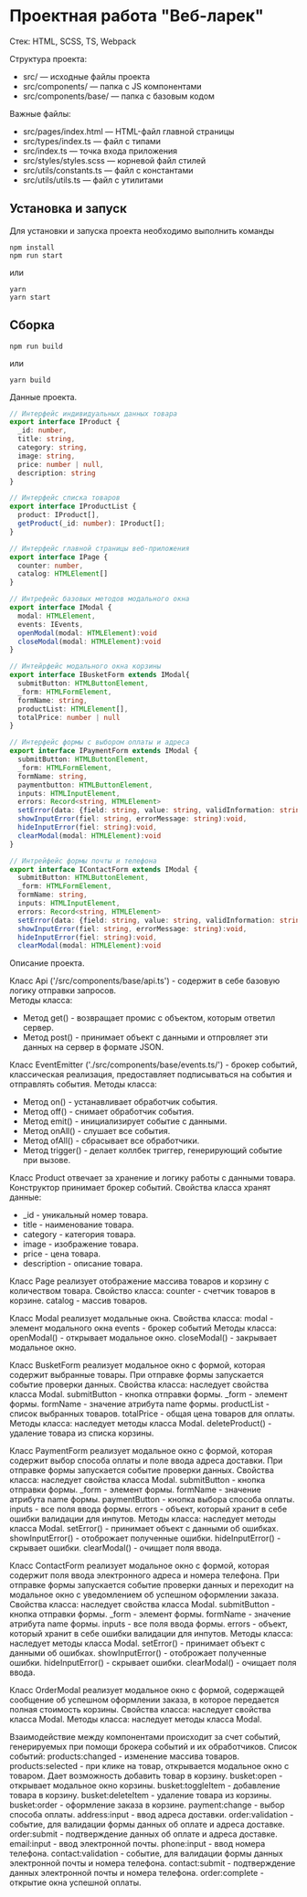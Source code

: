 # Проектная работа "Веб-ларек"

Стек: HTML, SCSS, TS, Webpack

Структура проекта:
- src/ — исходные файлы проекта
- src/components/ — папка с JS компонентами
- src/components/base/ — папка с базовым кодом

Важные файлы:
- src/pages/index.html — HTML-файл главной страницы
- src/types/index.ts — файл с типами
- src/index.ts — точка входа приложения
- src/styles/styles.scss — корневой файл стилей
- src/utils/constants.ts — файл с константами
- src/utils/utils.ts — файл с утилитами

## Установка и запуск
Для установки и запуска проекта необходимо выполнить команды

```
npm install
npm run start
```

или

```
yarn
yarn start
```
## Сборка

```
npm run build
```

или

```
yarn build
```

Данные проекта.

``` typescript
// Интерфейс индивидуальных данных товара
export interface IProduct {
  _id: number,
  title: string,
  category: string,
  image: string,
  price: number | null,
  description: string
}

// Интерфейс списка товаров
export interface IProductList {
  product: IProduct[],
  getProduct(_id: number): IProduct[];
}

// Интерфейс главной страницы веб-приложения
export interface IPage {
  counter: number,
  catalog: HTMLElement[]
}

// Интрефейс базовых методов модального окна
export interface IModal {
  modal: HTMLElement,
  events: IEvents,
  openModal(modal: HTMLElement):void
  closeModal(modal: HTMLElement):void
}

// Интейрфейс модального окна корзины
export interface IBusketForm extends IModal{
  submitButton: HTMLButtonElement,
  _form: HTMLFormElement,
  formName: string,
  productList: HTMLElement[],
  totalPrice: number | null
}

// Интерфейс формы с выбором оплаты и адреса
export interface IPaymentForm extends IModal {
  submitButton: HTMLButtonElement,
  _form: HTMLFormElement,
  formName: string,
  paymentbutton: HTMLButtonElement,
  inputs: HTMLInputElement,
  errors: Record<string, HTMLElement>
  setError(data: {field: string, value: string, validInformation: string}): void,
  showInputError(fiel: string, errorMessage: string):void, 
  hideInputError(fiel: string):void, 
  clearModal(modal: HTMLElement):void
}

// Интрейфейс формы почты и телефона
export interface IContactForm extends IModal {
  submitButton: HTMLButtonElement,
  _form: HTMLFormElement,
  formName: string,
  inputs: HTMLInputElement,
  errors: Record<string, HTMLElement>
  setError(data: {field: string, value: string, validInformation: string}): void,
  showInputError(fiel: string, errorMessage: string):void, 
  hideInputError(fiel: string):void, 
  clearModal(modal: HTMLElement):void
```

Описание проекта.

Класс Api ('/src/components/base/api.ts') - содержит в себе базовую логику отправки запросов.  
Методы класса:
- Метод get() - возвращает промис с объектом, которым ответил сервер.
- Метод post() - принимает объект с данными и отпровляет эти данных на сервер в формате JSON.

Класс EventEmitter ('./src/components/base/events.ts/') - брокер событий, классическая реализация, предоставляет подписываться на события и отправлять события.
Методы класса:
- Метод on() - устанавливает обработчик события.
- Метод off() - снимает обработчик события.
- Метод emit() - инициализирует событие с данными.
- Метод onAll() - слушает все события.
- Метод ofAll() - сбрасывает все обработчики.
- Метод trigger() - делает коллбек триггер, генерирующий событие при вызове.

Класс Product отвечает за хранение и логику работы с данными товара. Конструктор принимает брокер событий.
Свойства класса хранят данные:
- _id - уникальный номер товара.
- title - наименование товара.
- category - категория товара.
- image - изображение товара.
- price - цена товара.
- description - описание товара.

Класс Page реализует отображение массива товаров и корзину с количеством товара.
Свойство класса:
  counter - счетчик товаров в корзине.
  catalog - массив товаров.

Класс Modal реализует модальные окна.
Свойства класса:
  modal - элемент модального окна
  events - брокер событий
  Методы класса:
  openModal() - открывает модальное окно.
  closeModal() - закрывает модальное окно.

Класс BusketForm реализует модальное окно с формой, которая содержит выбранные товары. При отправке формы запускается событие проверки данных.
Свойства класса:
  наследует свойства класса Modal.
  submitButton - кнопка отправки формы.
  _form - элемент формы.
  formName - значение атрибута name формы.
  productList - список выбранных товаров.
  totalPrice - общая цена товаров для оплаты.
Методы класса:
  наследует методы класса Modal.
  deleteProduct() - удаление товара из списка корзины.

Класс PaymentForm реализует модальное окно с формой, которая содержит выбор способа оплаты и поле ввода адреса доставки. При отправке формы запускается событие проверки данных. 
Свойства класса:
  наследует свойства класса Modal.
  submitButton - кнопка отправки формы.
  _form - элемент формы.
  formName - значение атрибута name формы.
  paymentButton - кнопка выбора способа оплаты.
  inputs - все поля ввода формы.
  errors - объект, который хранит в себе ошибки валидации для инпутов.
Методы класса:
  наследует методы класса Modal.
  setError() - принимает объект с данными об ошибках.
  showInputError() - отоброжает полученные ошибки.
  hideInputError() - скрывает ошибки.
  clearModal() - очищает поля ввода.

Класс ContactForm реализует модальное окно с формой, которая содержит поля ввода электронного адреса и номера телефона. При отправке формы запускается событие проверки данных и переходит на модальное окно с уведомлением об успешном оформлении заказа.
Свойства класса:
  наследует свойства класса Modal.
  submitButton - кнопка отправки формы.
  _form - элемент формы.
  formName - значение атрибута name формы.
  inputs - все поля ввода формы.
  errors - объект, который хранит в себе ошибки валидации для инпутов.
Методы класса:
  наследует методы класса Modal.
  setError() - принимает объект с данными об ошибках.
  showInputError() - отоброжает полученные ошибки.
  hideInputError() - скрывает ошибки.
  clearModal() - очищает поля ввода.

Класс OrderModal реализует модальное окно с формой, содержащей сообщение об успешном оформлении заказа, в которое передается полная стоимость корзины.
Свойства класса:
  наследует свойства класса Modal.
Методы класса:
  наследует методы класса Modal.

Взаимодействие между компонентами происходит за счет событий, генерируемых при помощи брокера событий и их обработчиков.
Список событий:
  products:changed - изменение массива товаров.
  products:selected - при клике на товар, открывается модальное окно с товаром. Дает возможность добавить товар в корзину.
  busket:open - открывает модальное окно корзины.
  busket:toggleItem - добавление товара в корзину.
  busket:deleteItem - удаление товара из корзины.
  busket:order - оформление заказа в корзине.
  payment:change - выбор способа оплаты.
  address:input - ввод адреса доставки.
  order:validation - событие, для валидации формы данных об оплате и адреса доставке.
  order:submit - подтверждение данных об оплате и адреса доставке.
  email:input - ввод электронной почты.
  phone:input - ввод номера телефона.
  contact:validation - событие, для валидации формы данных электронной почты и номера телефона.
  contact:submit - подтверждение данных электронной почты и номера телефона.
  order:complete - открытие окна успешной оплаты.
